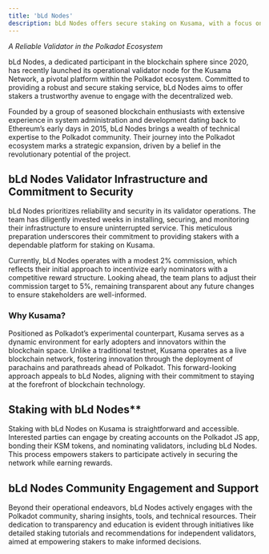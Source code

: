 ```yaml
---
title: 'bLd Nodes'
description: bLd Nodes offers secure staking on Kusama, with a focus on reliability and low commissions in the Polkadot ecosystem.
---
```


*A Reliable Validator in the Polkadot Ecosystem*
 
bLd Nodes, a dedicated participant in the blockchain sphere since 2020, has recently launched its operational validator node for the Kusama Network, a pivotal platform within the Polkadot ecosystem. Committed to providing a robust and secure staking service, bLd Nodes aims to offer stakers a trustworthy avenue to engage with the decentralized web.

Founded by a group of seasoned blockchain enthusiasts with extensive experience in system administration and development dating back to Ethereum’s early days in 2015, bLd Nodes brings a wealth of technical expertise to the Polkadot community. Their journey into the Polkadot ecosystem marks a strategic expansion, driven by a belief in the revolutionary potential of the project.

## bLd Nodes Validator Infrastructure and Commitment to Security
bLd Nodes prioritizes reliability and security in its validator operations. The team has diligently invested weeks in installing, securing, and monitoring their infrastructure to ensure uninterrupted service. This meticulous preparation underscores their commitment to providing stakers with a dependable platform for staking on Kusama.

Currently, bLd Nodes operates with a modest 2% commission, which reflects their initial approach to incentivize early nominators with a competitive reward structure. Looking ahead, the team plans to adjust their commission target to 5%, remaining transparent about any future changes to ensure stakeholders are well-informed.

### Why Kusama?
Positioned as Polkadot’s experimental counterpart, Kusama serves as a dynamic environment for early adopters and innovators within the blockchain space. Unlike a traditional testnet, Kusama operates as a live blockchain network, fostering innovation through the deployment of parachains and parathreads ahead of Polkadot. This forward-looking approach appeals to bLd Nodes, aligning with their commitment to staying at the forefront of blockchain technology.

## Staking with bLd Nodes**
Staking with bLd Nodes on Kusama is straightforward and accessible. Interested parties can engage by creating accounts on the Polkadot JS app, bonding their KSM tokens, and nominating validators, including bLd Nodes. This process empowers stakers to participate actively in securing the network while earning rewards.

## bLd Nodes Community Engagement and Support
Beyond their operational endeavors, bLd Nodes actively engages with the Polkadot community, sharing insights, tools, and technical resources. Their dedication to transparency and education is evident through initiatives like detailed staking tutorials and recommendations for independent validators, aimed at empowering stakers to make informed decisions.